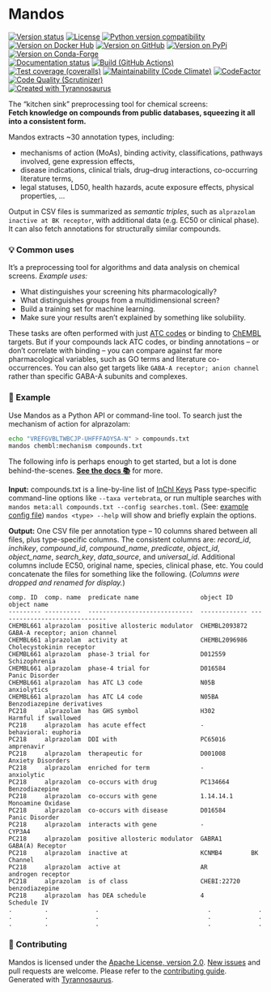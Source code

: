 # Mandos

[![Version status](https://img.shields.io/pypi/status/mandos)](https://pypi.org/project/mandos)
[![License](https://img.shields.io/badge/License-Apache%202.0-blue.svg)](https://opensource.org/licenses/Apache-2.0)
[![Python version compatibility](https://img.shields.io/pypi/pyversions/mandos)](https://pypi.org/project/mandos)
[![Version on Docker Hub](https://img.shields.io/docker/v/dmyersturnbull/mandos?color=green&label=Docker%20Hub)](https://hub.docker.com/repository/docker/dmyersturnbull/mandos)
[![Version on GitHub](https://img.shields.io/github/v/release/dmyersturnbull/mandos?include_prereleases&label=GitHub)](https://github.com/dmyersturnbull/mandos/releases)
[![Version on PyPi](https://img.shields.io/pypi/v/mandos)](https://pypi.org/project/mandos)
[![Version on Conda-Forge](https://img.shields.io/conda/vn/conda-forge/mandos?label=Conda-Forge)](https://anaconda.org/conda-forge/mandos)  
[![Documentation status](https://readthedocs.org/projects/mandos-chem/badge)](https://mandos-chem.readthedocs.io/en/stable)
[![Build (GitHub Actions)](https://img.shields.io/github/workflow/status/dmyersturnbull/mandos/Build%20&%20test?label=Build%20&%20test)](https://github.com/dmyersturnbull/mandos/actions)
[![Test coverage (coveralls)](https://coveralls.io/repos/github/dmyersturnbull/mandos/badge.svg?branch=main&service=github)](https://coveralls.io/github/dmyersturnbull/mandos?branch=main)
[![Maintainability (Code Climate)](https://api.codeclimate.com/v1/badges/aa7c12d45ad794e45e55/maintainability)](https://codeclimate.com/github/dmyersturnbull/mandos/maintainability)
[![CodeFactor](https://www.codefactor.io/repository/github/dmyersturnbull/mandos/badge)](https://www.codefactor.io/repository/github/dmyersturnbull/mandos)
[![Code Quality (Scrutinizer)](https://scrutinizer-ci.com/g/dmyersturnbull/mandos/badges/quality-score.png?b=main)](https://scrutinizer-ci.com/g/dmyersturnbull/mandos/?branch=main)  
[![Created with Tyrannosaurus](https://img.shields.io/badge/Created_with-Tyrannosaurus-0000ff.svg)](https://github.com/dmyersturnbull/mandos)

The “kitchen sink” preprocessing tool for chemical screens:  
**Fetch knowledge on compounds from public databases, squeezing it all into a consistent form.**

Mandos extracts ~30 annotation types, including:

- mechanisms of action (MoAs), binding activity, classifications, pathways involved, gene expression effects,
- disease indications, clinical trials, drug–drug interactions, co-occurring literature terms,
- legal statuses, LD50, health hazards, acute exposure effects, physical properties, ...

Output in CSV files is summarized as _semantic triples_,
such as `alprazolam inactive at BK receptor`, with additional data (e.g. EC50 or clinical phase).
It can also fetch annotations for structurally similar compounds.

### 💡 Common uses

It’s a preprocessing tool for algorithms and data analysis on chemical screens.
_Example uses:_

- What distinguishes your screening hits pharmacologically?
- What distinguishes groups from a multidimensional screen?
- Build a training set for machine learning.
- Make sure your results aren’t explained by something like solubility.

These tasks are often performed with just [ATC codes](https://www.ema.europa.eu/en/glossary/atc-code)
or binding to [ChEMBL](https://www.ebi.ac.uk/chembl/) targets.
But if your compounds lack ATC codes, or binding annotations – or don’t correlate with binding –
you can compare against far more pharmacological variables, such as GO terms and literature co-occurrences.
You can also get targets like `GABA-A receptor; anion channel` rather than specific GABA-A subunits and complexes.

### 🎨 Example

Use Mandos as a Python API or command-line tool.
To search just the mechanism of action for alprazolam:

```bash
echo "VREFGVBLTWBCJP-UHFFFAOYSA-N" > compounds.txt
mandos chembl:mechanism compounds.txt
```

The following info is perhaps enough to get started, but a lot is done behind-the-scenes.
**[See the docs 📚](https://mandos-chem.readthedocs.io/en/latest/)** for more.

**Input:** compounds.txt is a line-by-line list of
[InChI Keys](https://en.wikipedia.org/wiki/International_Chemical_Identifier#InChIKey)
Pass type-specific command-line options like `--taxa vertebrata`,
or run multiple searches with `mandos meta:all compounds.txt --config searches.toml`.
(See: [example config file](https://github.com/dmyersturnbull/mandos/blob/main/mandos/resources/ags_example.toml))
`mandos <type> --help` will show and briefly explain the options.

**Output:** One CSV file per annotation type – 10 columns shared between all files, plus type-specific columns.
The consistent columns are: _record_id_, _inchikey_, _compound_id_, _compound_name_,
_predicate_, _object_id_, _object_name_, _search_key_, _data_source_, and _universal_id_.
Additional columns include EC50, original name, species, clinical phase, etc.
You could concatenate the files for something like the following.
(_Columns were dropped and renamed for display._)

```
comp. ID  comp. name  predicate name                 object ID       object name
--------- ----------  -----------------------------  ------------- ------------------------------
CHEMBL661 alprazolam  positive allosteric modulator  CHEMBL2093872 GABA-A receptor; anion channel
CHEMBL661 alprazolam  activity at                    CHEMBL2096986 Cholecystokinin receptor
CHEMBL661 alprazolam  phase-3 trial for              D012559       Schizophrenia
CHEMBL661 alprazolam  phase-4 trial for              D016584       Panic Disorder
CHEMBL661 alprazolam  has ATC L3 code                N05B          anxiolytics
CHEMBL661 alprazolam  has ATC L4 code                N05BA         Benzodiazepine derivatives
PC218     alprazolam  has GHS symbol                 H302          Harmful if swallowed
PC218     alprazolam  has acute effect               -             behavioral: euphoria
PC218     alprazolam  DDI with                       PC65016       amprenavir
PC218     alprazolam  therapeutic for                D001008       Anxiety Disorders
PC218     alprazolam  enriched for term              -             anxiolytic
PC218     alprazolam  co-occurs with drug            PC134664      Benzodiazepine
PC218     alprazolam  co-occurs with gene            1.14.14.1     Monoamine Oxidase
PC218     alprazolam  co-occurs with disease         D016584       Panic Disorder
PC218     alprazolam  interacts with gene            -             CYP3A4
PC218     alprazolam  positive allosteric modulator  GABRA1        GABA(A) Receptor
PC218     alprazolam  inactive at                    KCNMB4        BK Channel
PC218     alprazolam  active at                      AR            androgen receptor
PC218     alprazolam  is of class                    CHEBI:22720   benzodiazepine
PC218     alprazolam  has DEA schedule               4             Schedule IV
.         .             .                              .             .
.         .             .                              .             .
.         .             .                              .             .
```

### 🍁 Contributing

Mandos is licensed under the [Apache License, version 2.0](https://www.apache.org/licenses/LICENSE-2.0).
[New issues](https://github.com/dmyersturnbull/mandos/issues) and pull requests are welcome.
Please refer to the [contributing guide](https://github.com/dmyersturnbull/mandos/blob/master/CONTRIBUTING.md).  
Generated with [Tyrannosaurus](https://github.com/dmyersturnbull/tyrannosaurus).
